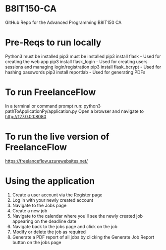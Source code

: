 # B8IT150-CA
GitHub Repo for the Advanced Programming B8IT150 CA

# Pre-Reqs to run locally
Python3 must be installed
pip3 must be installed
pip3 install flask - Used for creating the web app
pip3 install flask_login - Used for creating users sessions and managing login/registration
pip3 install flask_bcrypt - Used for hashing passwords
pip3 install reportlab - Used for generating PDFs

# To run FreelanceFlow
In a terminal or command prompt run: python3 pathToApplicationPy/application.py
Open a browser and navigate to http://127.0.0.1:8080

# To run the live version of FreelanceFlow
https://freelanceflow.azurewebsites.net/

# Using the application
1. Create a user account via the Register page
2. Log in with your newly created account
3. Navigate to the Jobs page
4. Create a new job
5. Navigate to the calendar where you'll see the newly created job appearing on the deadline date 
6. Navigate back to the jobs page and click on the job
7. Modify or delete the job as required
8. Generate a PDF report of all jobs by clicking the Generate Job Report button on the jobs page
